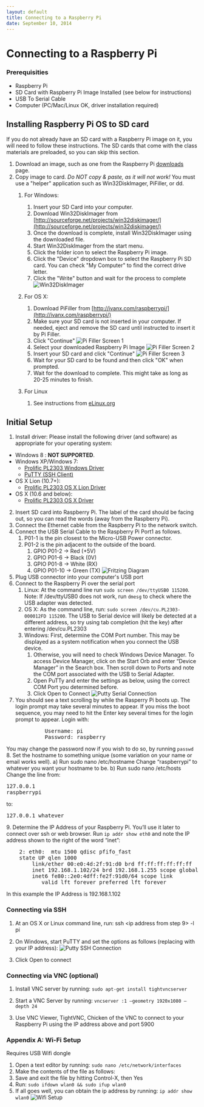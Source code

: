 ```yaml
---
layout: default
title: Connecting to a Raspberry Pi
date: September 10, 2014
---
```


# Connecting to a Raspberry Pi

### Prerequisities
* Raspberry Pi
* SD Card with Raspberry Pi Image Installed (see below for instructions)
* USB To Serial Cable
* Computer (PC/Mac/Linux OK, driver installation required)

## Installing Raspberry Pi OS to SD card
If you do not already have an SD card with a Raspberry Pi image on it, you will need to follow these instructions. The SD cards that come with the class materials are preloaded, so you can skip this section.

1. Download an image, such as one from the Raspberry Pi [downloads](http://www.raspberrypi.org/downloads/) page.
2. Copy image to card. _Do NOT copy & paste, as it will not work!_ You must use a "helper" application such as Win32DiskImager, PiFiller, or dd.
    1. For Windows:
        1. Insert your SD Card into your computer.
        2. Download Win32DiskImager from [http://sourceforge.net/projects/win32diskimager/](http://sourceforge.net/projects/win32diskimager/)
        3. Once the download is complete, install Win32DiskImager using the downloaded file.
        4. Start Win32DiskImager from the start menu.
        5. Click the folder icon to select the Raspberry Pi image.
        6. Click the "Device" dropdown box to select the Raspberry Pi SD card. You can check "My Computer" to find the correct drive letter. 
        7. Click the "Write" button and wait for the process to complete
![Win32DiskImager](/session1/Win32DiskImager.png)

    2. For OS X:
        1. Download PiFiller from [http://ivanx.com/raspberrypi/](http://ivanx.com/raspberrypi/)
        2. Make sure your SD card is not inserted in your computer. If needed, eject and remove the SD card until instructed to insert it by Pi Filler. 
        3. Click "Continue"
	![Pi Filler Screen 1](/session1/PiFiller1.png)
        4. Select your downloaded Raspberry Pi Image
	![Pi Filler Screen 2](/session1/PiFiller2.png)
        5. Insert your SD card and click "Continue"
        ![Pi Filler Screen 3](/session1/PiFiller3.png)
        6. Wait for your SD card to be found and then click "OK" when prompted.
        7. Wait for the download to complete. This might take as long as 20-25 minutes to finish. 	
    3. For Linux
        1. See instructions from [eLinux.org](http://elinux.org/RPi_Easy_SD_Card_Setup#Using_the_Linux_command_line)


## Initial Setup
1. Install driver:
Please install the following driver (and software) as appropriate for your operating system:  

* Windows 8 : __NOT SUPPORTED__.
* Windows XP/Windows 7: 
    * [Prolific PL2303 Windows Driver](https://dl.dropboxusercontent.com/u/1733921/Raspberry%20Pi/PL2303_Prolific_DriverInstaller_v1_8_0.zip)
    * [PuTTY (SSH Client)](http://the.earth.li/~sgtatham/putty/latest/x86/putty.exe)
* OS X Lion (10.7+):
    * [Prolific PL2303 OS X Lion Driver](https://dl.dropboxusercontent.com/u/1733921/Raspberry%20Pi/PL2303_Serial-USB_on_OSX_Lion.pkg)
* OS X (10.6 and below):
    * [Prolific PL2303 OS X Driver](https://dl.dropboxusercontent.com/u/1733921/Raspberry%20Pi/osx-pl2303-0.3.1-10.4-universal.dmg)

2. Insert SD card into Raspberry Pi. The label of the card should be facing out, so you can read the words (away from the Raspberry Pi).
3. Connect the Ethernet cable from the Raspberry Pi to the network switch.	
4. Connect the USB Serial Cable to the Raspberry Pi Port1 as follows.
    1. P01-1 is the pin closest to the Micro-USB Power connector.
    2. P01-2 is the pin adjacent to the outside of the board.
        1. GPIO P01-2 -> Red (+5V)
        2. GPIO P01-6 -> Black (0V)
        3. GPIO P01-8 -> White (RX)
        4. GPIO P01-10 -> Green (TX)
![Fritzing Diagram](/session1/USBTTLConnection.png)
5. Plug USB connector into your computer's USB port
6. Connect to the Raspberry Pi over the serial port
    1. Linux: At the command line run `sudo screen /dev/ttyUSB0 115200`. Note: If /dev/ttyUSB0 does not work, run `dmesg` to check where the USB adapter was detected.
    2. OS X: As the command line, run: `sudo screen /dev/cu.PL2303-000012FD 115200`. The USB to Serial device will likely be detected at a different address, so try using tab completion (hit the <TAB> key)  after entering /dev/cu.PL2303
    3. Windows: First, determine the COM Port number. This may be displayed as a system notification when you connect the USB device. 
        1. Otherwise, you will need to check Windows Device Manager. To access Device Manager, click on the Start Orb and enter “Device Manager” in the Search box. Then scroll down to Ports and note the COM port associated with the USB to Serial Adapter.
        2. Open PuTTy and enter the settings as below, using the correct COM Port you determined before. 
        3. Click Open to Connect
![Putty Serial Connection](/session1/PuttySetup.png)
7. You should see a text scrolling by while the Rasperry Pi boots up. The login prompt may take several minutes to appear. If you miss the boot sequence, you may need to hit the Enter key several times for the login prompt to appear.
Login with:
<pre>
            Username: pi 
            Password: raspberry
</pre>
You may change the password now if you wish to do so, by running `passwd` 
8. Set the hostname to something unique (some variation on your name or email works well). 
    a) Run sudo nano /etc/hostname
    Change “raspberrypi” to whatever you want your hostname to be. 
    b) Run sudo nano /etc/hosts
        Change the line from:<pre>127.0.0.1 raspberrypi </pre>
            to:
	    <pre>127.0.0.1 whatever</pre>
9. Determine the IP Address of your Raspberry Pi. You’ll use it later to connect over ssh or web browser. 
Run `ip addr show eth0` and note the IP address shown to the right of  the word “inet”:
<pre>
    2: eth0: <BROADCAST,MULTICAST,UP,LOWER_UP> mtu 1500 qdisc pfifo_fast 
    state UP qlen 1000
        link/ether 00:e0:4d:2f:91:d0 brd ff:ff:ff:ff:ff:ff
        inet 192.168.1.102/24 brd 192.168.1.255 scope global eth0
        inet6 fe80::2e0:4dff:fe2f:91d0/64 scope link
           valid_lft forever preferred_lft forever
</pre>
In this example the IP Address is 192.168.1.102


### Connecting via SSH
1) At an OS X or Linux command line, run:
ssh <ip address from step 9> -l pi

2) On Windows, start PuTTY and set the options as follows (replacing with your 
IP address):
![Putty SSH Connection](/session1/PuttySSHSetup.png)

3) Click Open to connect

### Connecting via VNC (optional)

1) Install VNC server by running:
`sudo apt-get install tightvncserver`

2) Start a VNC Server by running:
`vncserver :1 –geometry 1920x1080 –depth 24`

3) Use VNC Viewer, TightVNC, Chicken of the VNC to connect to your Raspberry 
Pi using the IP address above and port 5900


### Appendix A: Wi-Fi Setup 
Requires USB Wifi dongle
1. Open a text editor by running:
`sudo nano /etc/network/interfaces`
2. Make the contents of the file as follows:
3. Save and exit the file by hitting Control-X, then Yes
4. Run:
`sudo ifdown wlan0 && sudo ifup wlan0`
5. If all goes well, you can obtain the ip address by running:
`ip addr show wlan0`
![Wifi Setup](/session1/wifiSetup.png)
